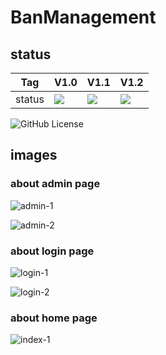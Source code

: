 # BanManagement  
## status  
|  Tag  |  V1.0  |  V1.1  | V1.2  |
| ------ | ------ | ------ | ------ |
|  status  |  ![](https://img.shields.io/github/downloads/BanManagementPlus/BanManagementWebPlus/V1.0/total.svg?style=popout-square)  |  ![](https://img.shields.io/github/downloads/BanManagementPlus/BanManagementWebPlus/V1.1/total.svg?style=popout-square)  |  ![](https://img.shields.io/github/downloads/BanManagementPlus/BanManagementWebPlus/V1.1/total.svg?style=popout-square)  |
![GitHub License](https://img.shields.io/github/license/Ban-Management/BanManagement.svg?style=popout-square)
## images
### about admin page  
![admin-1](https://s2.ax1x.com/2019/04/04/Agc2J1.jpg)

![admin-2](https://s2.ax1x.com/2019/04/04/AgcgiR.jpg)
### about login page  
![login-1](https://s2.ax1x.com/2019/04/04/AgcWz6.jpg)

![login-2](https://s2.ax1x.com/2019/04/04/Agc6o9.jpg)
### about home page
![index-1](https://s2.ax1x.com/2019/04/04/AgcRRx.jpg)
